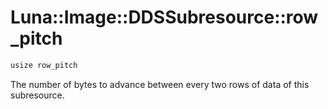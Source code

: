 # Luna::Image::DDSSubresource::row_pitch

```c++
usize row_pitch
```

The number of bytes to advance between every two rows of data of this subresource. 

